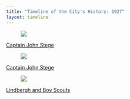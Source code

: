 ```yaml
---
title: "Timeline of the City's History: 1927"
layout: timeline
---
```


<div class="tile is-ancestor">
  <div class="tile is-parent">
    <article class="tile is-child box">
        <a href="/historical/timeline/1927/443" title="Captain John Stege">
            <figure class="image is-128x128">
                <img src="/img/timeline/1927/small/443.jpg">
            </figure>
            <div class="content">
                <p>Captain John Stege</p>
            </div>
        </a>
    </article>
  </div>
  <div class="tile is-parent">
    <article class="tile is-child box">
        <a href="/historical/timeline/1927/447" title="Captain John Stege">
            <figure class="image is-128x128">
                <img src="/img/timeline/1927/small/447.jpg">
            </figure>
            <div class="content">
                <p>Captain John Stege</p>
            </div>    
        </a>
    </article>
  </div>
  <div class="tile is-parent">
    <article class="tile is-child box">
        <a href="/historical/timeline/1927/63" title="Lindbergh and Boy Scouts">
            <figure class="image is-128x128">
                <img src="/img/timeline/1927/small/63.jpg">
            </figure>
            <div class="content">
                <p>Lindbergh and Boy Scouts</p>
            </div>  
        </a>  
    </article>
  </div>
</div>
